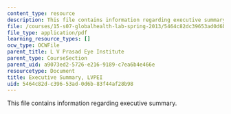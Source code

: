 ```yaml
---
content_type: resource
description: This file contains information regarding executive summary.
file: /courses/15-s07-globalhealth-lab-spring-2013/5464c82dc39653ad0d6b83f44af28b98_MIT15_S07S13_exe_sum_lvp.pdf
file_type: application/pdf
learning_resource_types: []
ocw_type: OCWFile
parent_title: L V Prasad Eye Institute
parent_type: CourseSection
parent_uid: a9073ed2-5726-e216-9189-c7ea6b4e466e
resourcetype: Document
title: Executive Summary, LVPEI
uid: 5464c82d-c396-53ad-0d6b-83f44af28b98
---
```

This file contains information regarding executive summary.

